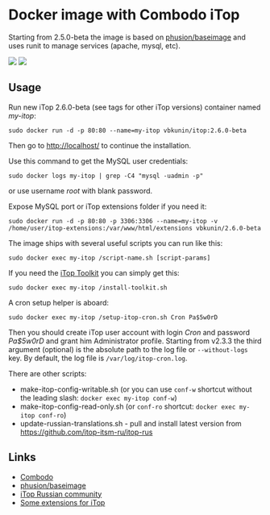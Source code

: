 # Docker image with Combodo iTop

Starting from 2.5.0-beta the image is based on [phusion/baseimage](https://hub.docker.com/r/phusion/baseimage/) and uses runit to manage services (apache, mysql, etc).

[![](https://images.microbadger.com/badges/version/vbkunin/itop.svg)](http://microbadger.com/images/vbkunin/itop "Get your own version badge on microbadger.com")
[![](https://images.microbadger.com/badges/image/vbkunin/itop.svg)](https://microbadger.com/images/vbkunin/itop "Get your own image badge on microbadger.com")

## Usage

Run new iTop 2.6.0-beta (see tags for other iTop versions) container named *my-itop*:
```
sudo docker run -d -p 80:80 --name=my-itop vbkunin/itop:2.6.0-beta
```
Then go to [http://localhost/](http://localhost/) to continue the installation.

Use this command to get the MySQL user credentials:
```
sudo docker logs my-itop | grep -C4 "mysql -uadmin -p"
```
or use username *root* with blank password.

Expose MySQL port or iTop extensions folder if you need it:
```
sudo docker run -d -p 80:80 -p 3306:3306 --name=my-itop -v /home/user/itop-extensions:/var/www/html/extensions vbkunin/2.6.0-beta
```

The image ships with several useful scripts you can run like this:
```
sudo docker exec my-itop /script-name.sh [script-params]
```

If you need the [iTop Toolkit](https://www.itophub.io/wiki/page?id=2_5_0:customization:datamodel#installing_the_toolkit) you can simply get this:
```
sudo docker exec my-itop /install-toolkit.sh
```

A cron setup helper is aboard:
```
sudo docker exec my-itop /setup-itop-cron.sh Cron Pa$5w0rD
```
Then you should create iTop user account with login *Cron* and password *Pa$5w0rD* and grant him Administrator profile. Starting from v2.3.3 the third argument (optional) is the absolute path to the log file or `--without-logs` key. By default, the log file is `/var/log/itop-cron.log`.

There are other scripts:

 - make-itop-config-writable.sh (or you can use `conf-w` shortcut without the leading slash: `docker exec my-itop conf-w`)
 - make-itop-config-read-only.sh (or `conf-ro` shortcut: `docker exec my-itop conf-ro`)
 - update-russian-translations.sh - pull and install latest version from https://github.com/itop-itsm-ru/itop-rus

## Links

 - [Combodo](https://combodo.com)
 - [phusion/baseimage](https://hub.docker.com/r/phusion/baseimage/)
 - [iTop Russian community](http://community.itop-itsm.ru)
 - [Some extensions for iTop](https://github.com/knowitop)

